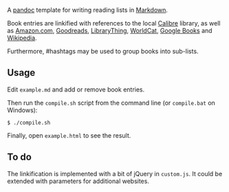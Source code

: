 A [pandoc](http://pandoc.org/) template for writing reading lists in
[Markdown](http://daringfireball.net/projects/markdown/syntax).

Book entries are linkified with references to the local
[Calibre](http://calibre-ebook.com/) library, as well as
[Amazon.com](http://www.amazon.com/),
[Goodreads](http://www.goodreads.com/),
[LibraryThing](http://www.librarything.com/),
[WorldCat](http://www.worldcat.org/),
[Google Books](http://books.google.no/) and
[Wikipedia](http://en.wikipedia.org/wiki/Main_Page).

Furthermore, #hashtags may be used to group books into sub-lists.

Usage
-----

Edit `example.md` and add or remove book entries.

Then run the `compile.sh` script from the command line (or
`compile.bat` on Windows):

    $ ./compile.sh

Finally, open `example.html` to see the result.

To do
-----

The linkification is implemented with a bit of jQuery in `custom.js`.
It could be extended with parameters for additional websites.
